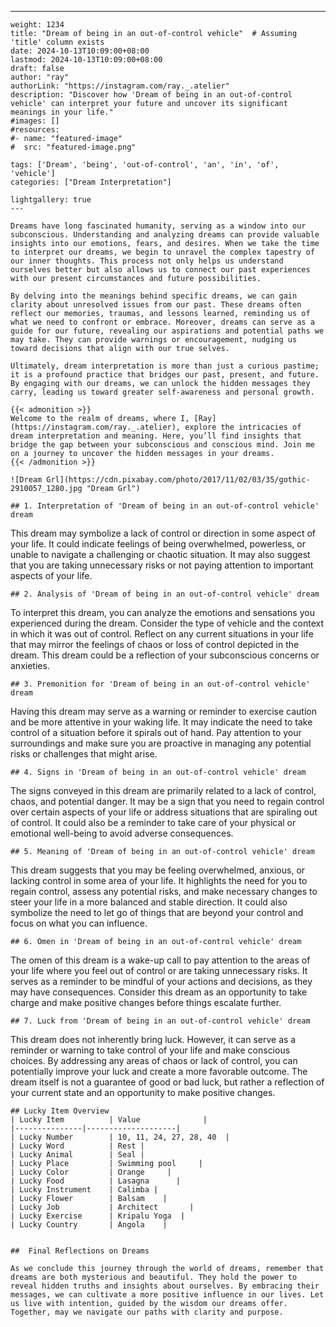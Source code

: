 ---
    weight: 1234
    title: "Dream of being in an out-of-control vehicle"  # Assuming 'title' column exists
    date: 2024-10-13T10:09:00+08:00
    lastmod: 2024-10-13T10:09:00+08:00
    draft: false
    author: "ray"
    authorLink: "https://instagram.com/ray._.atelier"
    description: "Discover how 'Dream of being in an out-of-control vehicle' can interpret your future and uncover its significant meanings in your life."
    #images: []
    #resources:
    #- name: "featured-image"
    #  src: "featured-image.png"
    
    tags: ['Dream', 'being', 'out-of-control', 'an', 'in', 'of', 'vehicle']
    categories: ["Dream Interpretation"]
    
    lightgallery: true
    ---
    
    Dreams have long fascinated humanity, serving as a window into our subconscious. Understanding and analyzing dreams can provide valuable insights into our emotions, fears, and desires. When we take the time to interpret our dreams, we begin to unravel the complex tapestry of our inner thoughts. This process not only helps us understand ourselves better but also allows us to connect our past experiences with our present circumstances and future possibilities.
    
    By delving into the meanings behind specific dreams, we can gain clarity about unresolved issues from our past. These dreams often reflect our memories, traumas, and lessons learned, reminding us of what we need to confront or embrace. Moreover, dreams can serve as a guide for our future, revealing our aspirations and potential paths we may take. They can provide warnings or encouragement, nudging us toward decisions that align with our true selves.
    
    Ultimately, dream interpretation is more than just a curious pastime; it is a profound practice that bridges our past, present, and future. By engaging with our dreams, we can unlock the hidden messages they carry, leading us toward greater self-awareness and personal growth.
    
    {{< admonition >}}
    Welcome to the realm of dreams, where I, [Ray](https://instagram.com/ray._.atelier), explore the intricacies of dream interpretation and meaning. Here, you’ll find insights that bridge the gap between your subconscious and conscious mind. Join me on a journey to uncover the hidden messages in your dreams.
    {{< /admonition >}}
    
    ![Dream Grl](https://cdn.pixabay.com/photo/2017/11/02/03/35/gothic-2910057_1280.jpg "Dream Grl")
    
    ## 1. Interpretation of 'Dream of being in an out-of-control vehicle' dream
    
This dream may symbolize a lack of control or direction in some aspect of your life. It could indicate feelings of being overwhelmed, powerless, or unable to navigate a challenging or chaotic situation. It may also suggest that you are taking unnecessary risks or not paying attention to important aspects of your life.
    
    ## 2. Analysis of 'Dream of being in an out-of-control vehicle' dream
    
To interpret this dream, you can analyze the emotions and sensations you experienced during the dream. Consider the type of vehicle and the context in which it was out of control. Reflect on any current situations in your life that may mirror the feelings of chaos or loss of control depicted in the dream. This dream could be a reflection of your subconscious concerns or anxieties.
    
    ## 3. Premonition for 'Dream of being in an out-of-control vehicle' dream
    
Having this dream may serve as a warning or reminder to exercise caution and be more attentive in your waking life. It may indicate the need to take control of a situation before it spirals out of hand. Pay attention to your surroundings and make sure you are proactive in managing any potential risks or challenges that might arise.
    
    ## 4. Signs in 'Dream of being in an out-of-control vehicle' dream
    
The signs conveyed in this dream are primarily related to a lack of control, chaos, and potential danger. It may be a sign that you need to regain control over certain aspects of your life or address situations that are spiraling out of control. It could also be a reminder to take care of your physical or emotional well-being to avoid adverse consequences.
    
    ## 5. Meaning of 'Dream of being in an out-of-control vehicle' dream
    
This dream suggests that you may be feeling overwhelmed, anxious, or lacking control in some area of your life. It highlights the need for you to regain control, assess any potential risks, and make necessary changes to steer your life in a more balanced and stable direction. It could also symbolize the need to let go of things that are beyond your control and focus on what you can influence.
    
    ## 6. Omen in 'Dream of being in an out-of-control vehicle' dream
    
The omen of this dream is a wake-up call to pay attention to the areas of your life where you feel out of control or are taking unnecessary risks. It serves as a reminder to be mindful of your actions and decisions, as they may have consequences. Consider this dream as an opportunity to take charge and make positive changes before things escalate further.
    
    ## 7. Luck from 'Dream of being in an out-of-control vehicle' dream
    
This dream does not inherently bring luck. However, it can serve as a reminder or warning to take control of your life and make conscious choices. By addressing any areas of chaos or lack of control, you can potentially improve your luck and create a more favorable outcome. The dream itself is not a guarantee of good or bad luck, but rather a reflection of your current state and an opportunity to make positive changes.
    
    ## Lucky Item Overview
    | Lucky Item          | Value              |
    |---------------|--------------------|
    | Lucky Number        | 10, 11, 24, 27, 28, 40  |
    | Lucky Word          | Rest |
    | Lucky Animal        | Seal |
    | Lucky Place         | Swimming pool     |
    | Lucky Color         | Orange     |
    | Lucky Food          | Lasagna      |
    | Lucky Instrument    | Calimba |
    | Lucky Flower        | Balsam    |
    | Lucky Job           | Architect       |
    | Lucky Exercise      | Kripalu Yoga  |
    | Lucky Country       | Angola    |
    
    
    ##  Final Reflections on Dreams
    
    As we conclude this journey through the world of dreams, remember that dreams are both mysterious and beautiful. They hold the power to reveal hidden truths and insights about ourselves. By embracing their messages, we can cultivate a more positive influence in our lives. Let us live with intention, guided by the wisdom our dreams offer. Together, may we navigate our paths with clarity and purpose.
    